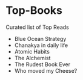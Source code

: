 # Top-Books
Curated list of Top Reads

- Blue Ocean Strategy
- Chanakya in daily life
- Atomic Habits
- The Alchemist
- The Rudest Book Ever
- Who moved my Cheese?
